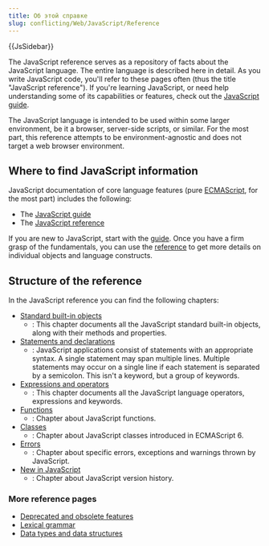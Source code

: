 ```yaml
---
title: Об этой справке
slug: conflicting/Web/JavaScript/Reference
---
```


{{JsSidebar}}

The JavaScript reference serves as a repository of facts about the JavaScript language. The entire language is described here in detail. As you write JavaScript code, you'll refer to these pages often (thus the title "JavaScript reference"). If you're learning JavaScript, or need help understanding some of its capabilities or features, check out the [JavaScript guide](/ru/docs/Web/JavaScript/Guide).

The JavaScript language is intended to be used within some larger environment, be it a browser, server-side scripts, or similar. For the most part, this reference attempts to be environment-agnostic and does not target a web browser environment.

## Where to find JavaScript information

JavaScript documentation of core language features (pure [ECMAScript](/ru/docs/Web/JavaScript/Language_Resources), for the most part) includes the following:

- The [JavaScript guide](/ru/docs/Web/JavaScript/Guide)
- The [JavaScript reference](/ru/docs/Web/JavaScript/Reference)

If you are new to JavaScript, start with the [guide](/ru/docs/Web/JavaScript/Guide). Once you have a firm grasp of the fundamentals, you can use the [reference](/ru/docs/Web/JavaScript/Reference) to get more details on individual objects and language constructs.

## Structure of the reference

In the JavaScript reference you can find the following chapters:

- [Standard built-in objects](/ru/docs/Web/JavaScript/Reference/Global_Objects)
  - : This chapter documents all the JavaScript standard built-in objects, along with their methods and properties.
- [Statements and declarations](/ru/docs/Web/JavaScript/Reference/Statements)
  - : JavaScript applications consist of statements with an appropriate syntax. A single statement may span multiple lines. Multiple statements may occur on a single line if each statement is separated by a semicolon. This isn't a keyword, but a group of keywords.
- [Expressions and operators](/ru/docs/Web/JavaScript/Reference/Operators)
  - : This chapter documents all the JavaScript language operators, expressions and keywords.
- [Functions](/ru/docs/Web/JavaScript/Reference/Functions)
  - : Chapter about JavaScript functions.
- [Classes](/ru/docs/Web/JavaScript/Reference/Classes)
  - : Chapter about JavaScript classes introduced in ECMAScript 6.
- [Errors](/ru/docs/Web/JavaScript/Reference/Errors)
  - : Chapter about specific errors, exceptions and warnings thrown by JavaScript.
- [New in JavaScript](/ru/docs/Web/JavaScript/New_in_JavaScript)
  - : Chapter about JavaScript version history.

### More reference pages

- [Deprecated and obsolete features](/ru/docs/Web/JavaScript/Reference/Deprecated_and_obsolete_features)
- [Lexical grammar](/ru/docs/Web/JavaScript/Reference/Lexical_grammar)
- [Data types and data structures](/ru/docs/Web/JavaScript/Data_structures)
